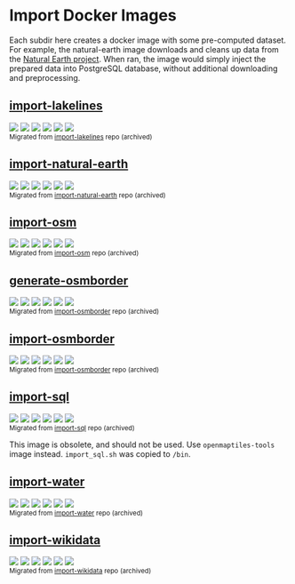 # Import Docker Images
Each subdir here creates a docker image with some pre-computed dataset. For example, the natural-earth image downloads and cleans up data from the [Natural Earth project](https://www.naturalearthdata.com/). When ran, the image would simply inject the prepared data into PostgreSQL database, without additional downloading and preprocessing.

## [import-lakelines](import-lakelines)
[![](https://img.shields.io/docker/cloud/build/openmaptiles/import-lakelines?&logo=OpenStreetMap&label=build)](https://hub.docker.com/repository/docker/openmaptiles/import-lakelines)
[![](https://img.shields.io/docker/automated/openmaptiles/import-lakelines?label=build)](https://hub.docker.com/repository/docker/openmaptiles/import-lakelines/builds)
[![](https://img.shields.io/microbadger/layers/openmaptiles/import-lakelines)](https://hub.docker.com/repository/docker/openmaptiles/import-lakelines)
[![](https://img.shields.io/microbadger/image-size/openmaptiles/import-lakelines?label=size)](https://hub.docker.com/repository/docker/openmaptiles/import-lakelines)
[![](https://img.shields.io/docker/pulls/openmaptiles/import-lakelines?label=downloads)](https://hub.docker.com/repository/docker/openmaptiles/import-lakelines)
[![](https://img.shields.io/docker/stars/openmaptiles/import-lakelines?label=stars)](https://hub.docker.com/repository/docker/openmaptiles/import-lakelines)
<br><small>Migrated from [import-lakelines](https://github.com/openmaptiles/import-lakelines) repo (archived)</small>

## [import-natural-earth](import-natural-earth)
[![](https://img.shields.io/docker/cloud/build/openmaptiles/import-natural-earth?&logo=OpenStreetMap&label=build)](https://hub.docker.com/repository/docker/openmaptiles/import-natural-earth)
[![](https://img.shields.io/docker/automated/openmaptiles/import-natural-earth?label=build)](https://hub.docker.com/repository/docker/openmaptiles/import-natural-earth/builds)
[![](https://img.shields.io/microbadger/layers/openmaptiles/import-natural-earth)](https://hub.docker.com/repository/docker/openmaptiles/import-natural-earth)
[![](https://img.shields.io/microbadger/image-size/openmaptiles/import-natural-earth?label=size)](https://hub.docker.com/repository/docker/openmaptiles/import-natural-earth)
[![](https://img.shields.io/docker/pulls/openmaptiles/import-natural-earth?label=downloads)](https://hub.docker.com/repository/docker/openmaptiles/import-natural-earth)
[![](https://img.shields.io/docker/stars/openmaptiles/import-natural-earth?label=stars)](https://hub.docker.com/repository/docker/openmaptiles/import-natural-earth)
<br><small>Migrated from [import-natural-earth](https://github.com/openmaptiles/import-natural-earth) repo (archived)</small>

## [import-osm](import-osm)
[![](https://img.shields.io/docker/cloud/build/openmaptiles/import-osm?&logo=OpenStreetMap&label=build)](https://hub.docker.com/repository/docker/openmaptiles/import-osm)
[![](https://img.shields.io/docker/automated/openmaptiles/import-osm?label=build)](https://hub.docker.com/repository/docker/openmaptiles/import-osm/builds)
[![](https://img.shields.io/microbadger/layers/openmaptiles/import-osm)](https://hub.docker.com/repository/docker/openmaptiles/import-osm)
[![](https://img.shields.io/microbadger/image-size/openmaptiles/import-osm?label=size)](https://hub.docker.com/repository/docker/openmaptiles/import-osm)
[![](https://img.shields.io/docker/pulls/openmaptiles/import-osm?label=downloads)](https://hub.docker.com/repository/docker/openmaptiles/import-osm)
[![](https://img.shields.io/docker/stars/openmaptiles/import-osm?label=stars)](https://hub.docker.com/repository/docker/openmaptiles/import-osm)
<br><small>Migrated from [import-osm](https://github.com/openmaptiles/import-osm) repo (archived)</small>

## [generate-osmborder](import-osmborder)
[![](https://img.shields.io/docker/cloud/build/openmaptiles/generate-osmborder?&logo=OpenStreetMap&label=build)](https://hub.docker.com/repository/docker/openmaptiles/import-osmborder)
[![](https://img.shields.io/docker/automated/openmaptiles/generate-osmborder?label=build)](https://hub.docker.com/repository/docker/openmaptiles/import-osmborder/builds)
[![](https://img.shields.io/microbadger/layers/openmaptiles/generate-osmborder)](https://hub.docker.com/repository/docker/openmaptiles/import-osmborder)
[![](https://img.shields.io/microbadger/image-size/openmaptiles/generate-osmborder?label=size)](https://hub.docker.com/repository/docker/openmaptiles/import-osmborder)
[![](https://img.shields.io/docker/pulls/openmaptiles/generate-osmborder?label=downloads)](https://hub.docker.com/repository/docker/openmaptiles/import-osmborder)
[![](https://img.shields.io/docker/stars/openmaptiles/generate-osmborder?label=stars)](https://hub.docker.com/repository/docker/openmaptiles/import-osmborder)
<br><small>Migrated from [import-osmborder](https://github.com/openmaptiles/import-osmborder) repo (archived)</small>

## [import-osmborder](import-osmborder)
[![](https://img.shields.io/docker/cloud/build/openmaptiles/import-osmborder?&logo=OpenStreetMap&label=build)](https://hub.docker.com/repository/docker/openmaptiles/import-osmborder)
[![](https://img.shields.io/docker/automated/openmaptiles/import-osmborder?label=build)](https://hub.docker.com/repository/docker/openmaptiles/import-osmborder/builds)
[![](https://img.shields.io/microbadger/layers/openmaptiles/import-osmborder)](https://hub.docker.com/repository/docker/openmaptiles/import-osmborder)
[![](https://img.shields.io/microbadger/image-size/openmaptiles/import-osmborder?label=size)](https://hub.docker.com/repository/docker/openmaptiles/import-osmborder)
[![](https://img.shields.io/docker/pulls/openmaptiles/import-osmborder?label=downloads)](https://hub.docker.com/repository/docker/openmaptiles/import-osmborder)
[![](https://img.shields.io/docker/stars/openmaptiles/import-osmborder?label=stars)](https://hub.docker.com/repository/docker/openmaptiles/import-osmborder)
<br><small>Migrated from [import-osmborder](https://github.com/openmaptiles/import-osmborder) repo (archived)</small>

## [import-sql](import-sql)
[![](https://img.shields.io/docker/cloud/build/openmaptiles/import-sql?&logo=OpenStreetMap&label=build)](https://hub.docker.com/repository/docker/openmaptiles/import-sql)
[![](https://img.shields.io/docker/automated/openmaptiles/import-sql?label=build)](https://hub.docker.com/repository/docker/openmaptiles/import-sql/builds)
[![](https://img.shields.io/microbadger/layers/openmaptiles/import-sql)](https://hub.docker.com/repository/docker/openmaptiles/import-sql)
[![](https://img.shields.io/microbadger/image-size/openmaptiles/import-sql?label=size)](https://hub.docker.com/repository/docker/openmaptiles/import-sql)
[![](https://img.shields.io/docker/pulls/openmaptiles/import-sql?label=downloads)](https://hub.docker.com/repository/docker/openmaptiles/import-sql)
[![](https://img.shields.io/docker/stars/openmaptiles/import-sql?label=stars)](https://hub.docker.com/repository/docker/openmaptiles/import-sql)
<br><small>Migrated from [import-sql](https://github.com/openmaptiles/import-sql) repo (archived)</small>

This image is obsolete, and should not be used. Use `openmaptiles-tools` image instead. `import_sql.sh` was copied to `/bin`.

## [import-water](import-water)
[![](https://img.shields.io/docker/cloud/build/openmaptiles/import-water?&logo=OpenStreetMap&label=build)](https://hub.docker.com/repository/docker/openmaptiles/import-water)
[![](https://img.shields.io/docker/automated/openmaptiles/import-water?label=build)](https://hub.docker.com/repository/docker/openmaptiles/import-water/builds)
[![](https://img.shields.io/microbadger/layers/openmaptiles/import-water)](https://hub.docker.com/repository/docker/openmaptiles/import-water)
[![](https://img.shields.io/microbadger/image-size/openmaptiles/import-water?label=size)](https://hub.docker.com/repository/docker/openmaptiles/import-water)
[![](https://img.shields.io/docker/pulls/openmaptiles/import-water?label=downloads)](https://hub.docker.com/repository/docker/openmaptiles/import-water)
[![](https://img.shields.io/docker/stars/openmaptiles/import-water?label=stars)](https://hub.docker.com/repository/docker/openmaptiles/import-water)
<br><small>Migrated from [import-water](https://github.com/openmaptiles/import-water) repo (archived)</small>

## [import-wikidata](import-wikidata)
[![](https://img.shields.io/docker/cloud/build/openmaptiles/import-wikidata?&logo=OpenStreetMap&label=build)](https://hub.docker.com/repository/docker/openmaptiles/import-wikidata)
[![](https://img.shields.io/docker/automated/openmaptiles/import-wikidata?label=build)](https://hub.docker.com/repository/docker/openmaptiles/import-wikidata/builds)
[![](https://img.shields.io/microbadger/layers/openmaptiles/import-wikidata)](https://hub.docker.com/repository/docker/openmaptiles/import-wikidata)
[![](https://img.shields.io/microbadger/image-size/openmaptiles/import-wikidata?label=size)](https://hub.docker.com/repository/docker/openmaptiles/import-wikidata)
[![](https://img.shields.io/docker/pulls/openmaptiles/import-wikidata?label=downloads)](https://hub.docker.com/repository/docker/openmaptiles/import-wikidata)
[![](https://img.shields.io/docker/stars/openmaptiles/import-wikidata?label=stars)](https://hub.docker.com/repository/docker/openmaptiles/import-wikidata)
<br><small>Migrated from [import-wikidata](https://github.com/openmaptiles/import-wikidata) repo (archived)</small>
